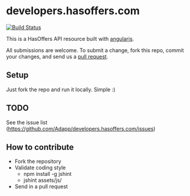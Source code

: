 # developers.hasoffers.com

[![Build Status](https://travis-ci.org/Adapp/developers.hasoffers.com.png)](https://travis-ci.org/Adapp/developers.hasoffers.com)

This is a HasOffers API resource built with [angularjs][angularjs].

All submissions are welcome. To submit a change, fork this repo, commit your changes, and send us a [pull request](http://help.github.com/send-pull-requests/).

## Setup
Just fork the repo and run it locally. Simple :)

[angularjs]: http://angularjs.org/

## TODO
See the issue list (https://github.com/Adapp/developers.hasoffers.com/issues)

## How to contribute
- Fork the repository
- Validate coding style
    - npm install -g jshint
    - jshint assets/js/
- Send in a pull request
